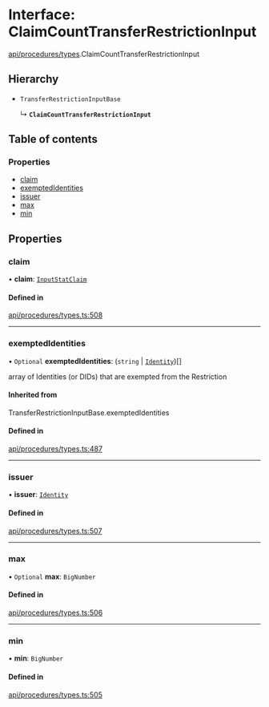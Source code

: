 # Interface: ClaimCountTransferRestrictionInput

[api/procedures/types](../wiki/api.procedures.types).ClaimCountTransferRestrictionInput

## Hierarchy

- `TransferRestrictionInputBase`

  ↳ **`ClaimCountTransferRestrictionInput`**

## Table of contents

### Properties

- [claim](../wiki/api.procedures.types.ClaimCountTransferRestrictionInput#claim)
- [exemptedIdentities](../wiki/api.procedures.types.ClaimCountTransferRestrictionInput#exemptedidentities)
- [issuer](../wiki/api.procedures.types.ClaimCountTransferRestrictionInput#issuer)
- [max](../wiki/api.procedures.types.ClaimCountTransferRestrictionInput#max)
- [min](../wiki/api.procedures.types.ClaimCountTransferRestrictionInput#min)

## Properties

### claim

• **claim**: [`InputStatClaim`](../wiki/api.entities.types#inputstatclaim)

#### Defined in

[api/procedures/types.ts:508](https://github.com/PolymeshAssociation/polymesh-sdk/blob/fe2e6dd1/src/api/procedures/types.ts#L508)

___

### exemptedIdentities

• `Optional` **exemptedIdentities**: (`string` \| [`Identity`](../wiki/api.entities.Identity.Identity))[]

array of Identities (or DIDs) that are exempted from the Restriction

#### Inherited from

TransferRestrictionInputBase.exemptedIdentities

#### Defined in

[api/procedures/types.ts:487](https://github.com/PolymeshAssociation/polymesh-sdk/blob/fe2e6dd1/src/api/procedures/types.ts#L487)

___

### issuer

• **issuer**: [`Identity`](../wiki/api.entities.Identity.Identity)

#### Defined in

[api/procedures/types.ts:507](https://github.com/PolymeshAssociation/polymesh-sdk/blob/fe2e6dd1/src/api/procedures/types.ts#L507)

___

### max

• `Optional` **max**: `BigNumber`

#### Defined in

[api/procedures/types.ts:506](https://github.com/PolymeshAssociation/polymesh-sdk/blob/fe2e6dd1/src/api/procedures/types.ts#L506)

___

### min

• **min**: `BigNumber`

#### Defined in

[api/procedures/types.ts:505](https://github.com/PolymeshAssociation/polymesh-sdk/blob/fe2e6dd1/src/api/procedures/types.ts#L505)
